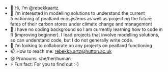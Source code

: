 - 👋 Hi, I’m @rebekkaartz
- 👀 I’m interested in modelling solutions to understand the current functioning of peatland ecosystems as well as projecting the future fates of their carbon stores under climate change and management
- 🌱 I have no coding background so I am currently learning how to code in R (improving beginner). I lead projects that involve modelling solutions, so can understand code, but I do not generally write code.
- 💞️ I’m looking to collaborate on any projects on peatland functioning
- 📫 How to reach me: rebekka.artz@hutton.ac.uk
- 😄 Pronouns: she/her/human
- ⚡ Fun fact: For you to find out :-)

<!---
rebekkaartz/rebekkaartz is a ✨ special ✨ repository because its `README.md` (this file) appears on your GitHub profile.
You can click the Preview link to take a look at your changes.
--->
